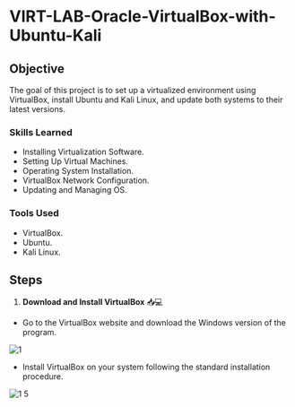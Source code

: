 # VIRT-LAB-Oracle-VirtualBox-with-Ubuntu-Kali

## Objective

The goal of this project is to set up a virtualized environment using VirtualBox, install Ubuntu and Kali Linux, and update both systems to their latest versions.

### Skills Learned

- Installing Virtualization Software.
- Setting Up Virtual Machines.
- Operating System Installation.
- VirtualBox Network Configuration.
- Updating and Managing OS.

### Tools Used

- VirtualBox.
- Ubuntu.
- Kali Linux.

## Steps

1. **Download and Install VirtualBox** 📥💻

- Go to the VirtualBox website and download the Windows version of the program.
  
![1](https://github.com/user-attachments/assets/82100c74-dcfe-4f05-937a-97c53c693e54)

- Install VirtualBox on your system following the standard installation procedure.

 ![1 5](https://github.com/user-attachments/assets/a2f00376-c6d3-48e3-b1e4-dfd936683cf8)


  
